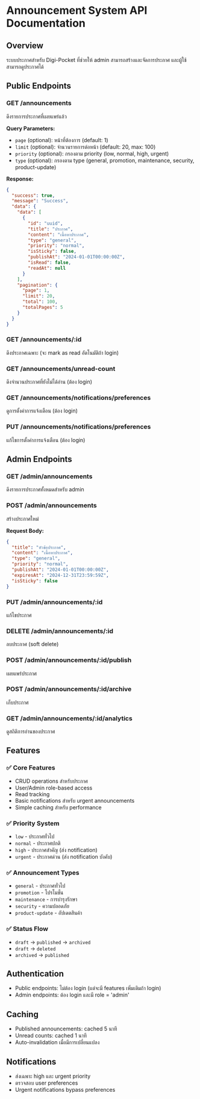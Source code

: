 # Announcement System API Documentation

## Overview
ระบบประกาศสำหรับ Digi-Pocket ที่ช่วยให้ admin สามารถสร้างและจัดการประกาศ และผู้ใช้สามารถดูประกาศได้

## Public Endpoints

### GET /announcements
ดึงรายการประกาศที่เผยแพร่แล้ว

**Query Parameters:**
- `page` (optional): หน้าที่ต้องการ (default: 1)
- `limit` (optional): จำนวนรายการต่อหน้า (default: 20, max: 100)
- `priority` (optional): กรองตาม priority (low, normal, high, urgent)
- `type` (optional): กรองตาม type (general, promotion, maintenance, security, product-update)

**Response:**
```json
{
  "success": true,
  "message": "Success",
  "data": {
    "data": [
      {
        "id": "uuid",
        "title": "ประกาศ",
        "content": "เนื้อหาประกาศ",
        "type": "general",
        "priority": "normal",
        "isSticky": false,
        "publishAt": "2024-01-01T00:00:00Z",
        "isRead": false,
        "readAt": null
      }
    ],
    "pagination": {
      "page": 1,
      "limit": 20,
      "total": 100,
      "totalPages": 5
    }
  }
}
```

### GET /announcements/:id
ดึงประกาศเฉพาะ (จะ mark as read อัตโนมัติถ้า login)

### GET /announcements/unread-count
ดึงจำนวนประกาศที่ยังไม่ได้อ่าน (ต้อง login)

### GET /announcements/notifications/preferences
ดูการตั้งค่าการแจ้งเตือน (ต้อง login)

### PUT /announcements/notifications/preferences
แก้ไขการตั้งค่าการแจ้งเตือน (ต้อง login)

## Admin Endpoints

### GET /admin/announcements
ดึงรายการประกาศทั้งหมดสำหรับ admin

### POST /admin/announcements
สร้างประกาศใหม่

**Request Body:**
```json
{
  "title": "หัวข้อประกาศ",
  "content": "เนื้อหาประกาศ",
  "type": "general",
  "priority": "normal",
  "publishAt": "2024-01-01T00:00:00Z",
  "expiresAt": "2024-12-31T23:59:59Z",
  "isSticky": false
}
```

### PUT /admin/announcements/:id
แก้ไขประกาศ

### DELETE /admin/announcements/:id
ลบประกาศ (soft delete)

### POST /admin/announcements/:id/publish
เผยแพร่ประกาศ

### POST /admin/announcements/:id/archive
เก็บประกาศ

### GET /admin/announcements/:id/analytics
ดูสถิติการอ่านของประกาศ

## Features

### ✅ Core Features
- CRUD operations สำหรับประกาศ
- User/Admin role-based access
- Read tracking
- Basic notifications สำหรับ urgent announcements
- Simple caching สำหรับ performance

### ✅ Priority System
- `low` - ประกาศทั่วไป
- `normal` - ประกาศปกติ
- `high` - ประกาศสำคัญ (ส่ง notification)
- `urgent` - ประกาศด่วน (ส่ง notification บังคับ)

### ✅ Announcement Types
- `general` - ประกาศทั่วไป
- `promotion` - โปรโมชั่น
- `maintenance` - การบำรุงรักษา
- `security` - ความปลอดภัย
- `product-update` - อัปเดตสินค้า

### ✅ Status Flow
- `draft` → `published` → `archived`
- `draft` → `deleted`
- `archived` → `published`

## Authentication
- Public endpoints: ไม่ต้อง login (แต่จะมี features เพิ่มเติมถ้า login)
- Admin endpoints: ต้อง login และมี role = 'admin'

## Caching
- Published announcements: cached 5 นาที
- Unread counts: cached 1 นาที
- Auto-invalidation เมื่อมีการเปลี่ยนแปลง

## Notifications
- ส่งเฉพาะ high และ urgent priority
- ตรวจสอบ user preferences
- Urgent notifications bypass preferences